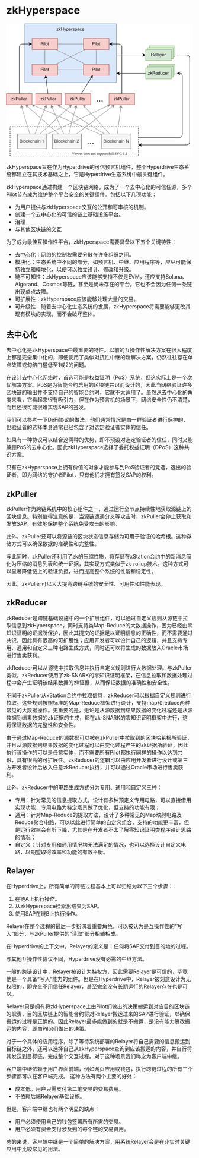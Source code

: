 # zkHyperspace

![](images/hyperspace.drawio.svg)

zkHyperspace旨在作为Hyperdrive的可信预言机组件，整个Hyperdrive生态系统都建立在其技术基础之上，它是Hyperdrive生态系统中最关键组件。

zkHyperspace通过构建一个区块链网络，成为了一个去中心化的可信任源，多个Pilot节点成为维护整个平台安全的关键组件。包括以下几项功能：

- 为用户提供与zkHyperspace交互的公开和可审核的机制。
- 创建一个去中心化的可信的链上基础设施平台。
- 治理
- 与其他区块链的交互

为了成为最佳互操作性平台，zkHyperspace需要具备以下五个关键特性：

- 去中心化：网络的控制权需要分散在许多组织之间。
- 模块化：生态系统中不同的部分，如预言机、中继、应用程序等，应尽可能保持独立和模块化，以便可以独立设计、修改和升级。
- 链不可知性：zkHyperspace应该能够支持不仅是EVM，还应支持Solana、Algorand、Cosmos等链，甚至是尚未存在的平台。它也不会因为任何一条链出现单点故障。
- 可扩展性：zkHyperspace应该能够处理大量的交易。
- 可升级性：随着去中心化生态系统的发展，zkHyperspace将需要能够更改其现有模块的实现，而不会破坏整体。

## 去中心化

去中心化是zkHyperspace中最重要的特性。以前的互操作性解决方案在很大程度上都是完全集中化的，即便使用了类似对抗性中继的新解决方案，仍然往往存在单点故障或勾结门槛低至1或2的问题。

在设计去中心化网络时，首选可能是权益证明（PoS）系统，但这实际上是一个次优解决方案。PoS是为智能合约启用的区块链共识而设计的，因此当网络验证许多区块链的输出并不支持自己的智能合约时，它就不太适用了。虽然从去中心化的角度来看，它看起来很有吸引力，但在作为预言机的场景下，网络安全性仍不清楚，而且还很可能很难实现SAP的签发。

我们可以参考一下DeFi协议的做法，他们通常情况是由一群验证者进行保护的，但验证者的选择本身通常已经包含了对选定验证者实体的信任。

如果有一种协议可以结合这两种的优势，即不预设对选定验证者的信任，同时又能兼顾PoS的去中心化。因此zkHyperspace选择了委托权益证明（DPoS）这种共识方案。

只有在zkHyperspace上拥有价值的对象才能参与到PoS验证者的竞选，选出的验证者，即为网络的守护者Pilot，只有他们才拥有签发SAP的权利。


## zkPuller

zkPuller作为跨链系统中的核心组件之一，通过运行全节点持续性地获取源链上的区块信息。特别值得注意的是，当源链遭遇分叉等攻击时，zkPuller会停止获取和发放SAP，有效地保护整个系统免受攻击的影响。

此外，zkPuller还可以将源链的区块状态信息存储为可用于验证的哈希根。这种存储方式可以确保数据的准确性和完整性。

与此同时，zkPuller还利用了zk的压缩性质，将存储在xStation合约中的新消息简化为压缩的消息列表和统一证据，其实现方式类似于zk-rollup技术。这种方式可以显著降低链上的验证负担，进而提高整个系统的性能和稳定性。

因此，zkPuller可以大大提高跨链系统的安全性、可用性和性能表现。

## zkReducer

zkReducer是跨链基础设施中的一个扩展组件，可以通过自定义规则从源链中拉取信息到zkHyperspace，同时支持类Map-Reduce的大数据操作，因为已经由零知识证明的证据所保护，因此其提交的证据足以证明信息的正确性，而不需要通过共识，因此具有很高的可扩展性；应用开发者可以设计自己的逻辑，并且支持专用、通用和自定义三种电路生成方式，同时还可以将生成的数据放入Oracle市场进行售卖获利。

zkReducer可以从源链中拉取信息并执行自定义规则进行大数据处理。与zkPuller类似，zkReducer使用了zk-SNARK的零知识证明框架，在信息拉取和数据处理过程中会产生证明该结果数据的zk证据，从而保证数据的准确性和安全性。

不同于zkPuller从xStation合约中拉取信息，zkReducer可以根据自定义规则进行拉取。这些规则按照标准的Map-Reduce框架进行设计，支持map和reduce两种常见的大数据操作。更重要的是，无论是从源数据到结果数据的变化过程还是从源数据到结果数据的zk证据的生成，都在zk-SNARK的零知识证明框架中进行，这将保证数据的完整性和安全性。

由于通过Map-Reduce的源数据可以被在zkPuller中拉取到的区块哈希根所验证，并且从源数据到结果数据的变化过程可以由变化过程产生的zk证据所验证，因此执行该操作的可以是任意实体，而不需要所有Pilot都执行同样的操作以达到共识，具有很高的可扩展性。zkReducer的逻辑可以由应用开发者进行设计或第三方开发者设计后放入任意zkReducer执行，并可以通过Oracle市场进行售卖获利。

此外，zkReducer中的电路生成方式分为专用、通用和自定义三种：

- 专用：针对常见的信息提取方式，设计有多种预定义专用电路，可以直接借用实现功能，专用电路为特定场景做了优化，但支持的功能有限；
- 通用：针对Map-Reduce的提取方法，设计了多种常见的Map映射电路及Reduce聚合电路，可以以此进行简单的自定义组合，支持的功能更丰富，但是运行效率会有所下降，尤其是在开发者不太了解零知识证明类程序设计思路的情况；
- 自定义：针对专用和通用情况均无法满足的情况，也可以选择设计自定义电路，以期望取得效率和功能的有效平衡。

## Relayer

在Hyperdrive上，所有简单的跨链过程基本上可以归结为以下三个步骤：

1. 在链A上执行操作。
1. 从zkHyperspace检索出结果为SAP。
1. 使用SAP在链B上执行操作。

Relayer在整个过程的最后一步扮演着重要角色，可以被认为是互操作性的“写入”部分，与zkPuller提供的“读取”部分相辅相成。

在Hyperdrive的上下文中，Relayer的定义是：任何将SAP交付到目的地的过程。

与其他互操作性协议不同，Hyperdrive没有必需的中继方法。

一般的跨链设计中，Relayer被设计为特权方，因此需要Relayer是可信的，毕竟他是一个具备“写入”能力的组件。但是在Hyperdrive中，Relayer被刻意设计为无权限的，即完全不用信任Relayer，甚至完全没有长期运行的Relayer存在也是可以。

Relayer只是拥有将zkHyperspace上由Pilot们做出的决策搬运到对应目的区块链的职责，目的区块链上的智能合约将对Relayer搬运过来的SAP进行验证，以确保搬运的过程是正确的。因此Relayer最多能做到的就是不搬运，是没有能力篡改搬运的内容，即由Pilot们做出的决策。

对于一个具体的应用程序，除了等待系统部署的Relayer将自己需要的信息搬运到目标链之外，还可以选择自己从zkHyperspace查询到应该搬运的内容，并自行将其发送到目标链，完成整个交互过程。对于这种场景我们称之为客户端中继。

客户端中继依赖于用户界面前端，例如网页应用或钱包，执行跨链过程的所有三个步骤都可以在客户端完成。 这种方法有两个主要的好处：

- 成本低。用户只需支付第二笔交易的交易费用。
- 不依赖后端Relayer基础设施。

但是，客户端中继也有两个明显的缺点：

- 用户必须使用自己的钱包签署所有所需的交易。
- 用户必须有资金支付涉及到的每个链的交易费用。

总的来说，客户端中继是一个简单的解决方案，用系统Relayer会是在非实时关键应用中比较常见的用法。

